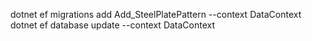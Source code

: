 dotnet ef migrations add Add_SteelPlatePattern --context DataContext
dotnet ef database update --context DataContext


